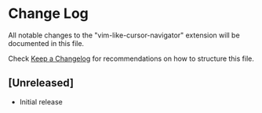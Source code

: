 # Change Log

All notable changes to the "vim-like-cursor-navigator" extension will be documented in this file.

Check [Keep a Changelog](http://keepachangelog.com/) for recommendations on how to structure this file.

## [Unreleased]

- Initial release